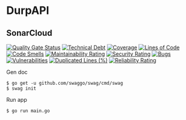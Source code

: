 # DurpAPI

## SonarCloud
[![Quality Gate Status](https://sonarcloud.io/api/project_badges/measure?project=DeveloperDurp_DurpAPI&metric=alert_status)](https://sonarcloud.io/summary/new_code?id=DeveloperDurp_DurpAPI)
[![Technical Debt](https://sonarcloud.io/api/project_badges/measure?project=DeveloperDurp_DurpAPI&metric=sqale_index)](https://sonarcloud.io/summary/new_code?id=DeveloperDurp_DurpAPI)
[![Coverage](https://sonarcloud.io/api/project_badges/measure?project=DeveloperDurp_DurpAPI&metric=coverage)](https://sonarcloud.io/summary/new_code?id=DeveloperDurp_DurpAPI)
[![Lines of Code](https://sonarcloud.io/api/project_badges/measure?project=DeveloperDurp_DurpAPI&metric=ncloc)](https://sonarcloud.io/summary/new_code?id=DeveloperDurp_DurpAPI)
[![Code Smells](https://sonarcloud.io/api/project_badges/measure?project=DeveloperDurp_DurpAPI&metric=code_smells)](https://sonarcloud.io/summary/new_code?id=DeveloperDurp_DurpAPI)
[![Maintainability Rating](https://sonarcloud.io/api/project_badges/measure?project=DeveloperDurp_DurpAPI&metric=sqale_rating)](https://sonarcloud.io/summary/new_code?id=DeveloperDurp_DurpAPI)
[![Security Rating](https://sonarcloud.io/api/project_badges/measure?project=DeveloperDurp_DurpAPI&metric=security_rating)](https://sonarcloud.io/summary/new_code?id=DeveloperDurp_DurpAPI)
[![Bugs](https://sonarcloud.io/api/project_badges/measure?project=DeveloperDurp_DurpAPI&metric=bugs)](https://sonarcloud.io/summary/new_code?id=DeveloperDurp_DurpAPI)
[![Vulnerabilities](https://sonarcloud.io/api/project_badges/measure?project=DeveloperDurp_DurpAPI&metric=vulnerabilities)](https://sonarcloud.io/summary/new_code?id=DeveloperDurp_DurpAPI)
[![Duplicated Lines (%)](https://sonarcloud.io/api/project_badges/measure?project=DeveloperDurp_DurpAPI&metric=duplicated_lines_density)](https://sonarcloud.io/summary/new_code?id=DeveloperDurp_DurpAPI)
[![Reliability Rating](https://sonarcloud.io/api/project_badges/measure?project=DeveloperDurp_DurpAPI&metric=reliability_rating)](https://sonarcloud.io/summary/new_code?id=DeveloperDurp_DurpAPI)

Gen doc

```console
$ go get -u github.com/swaggo/swag/cmd/swag
$ swag init
```

Run app

```console
$ go run main.go
```

